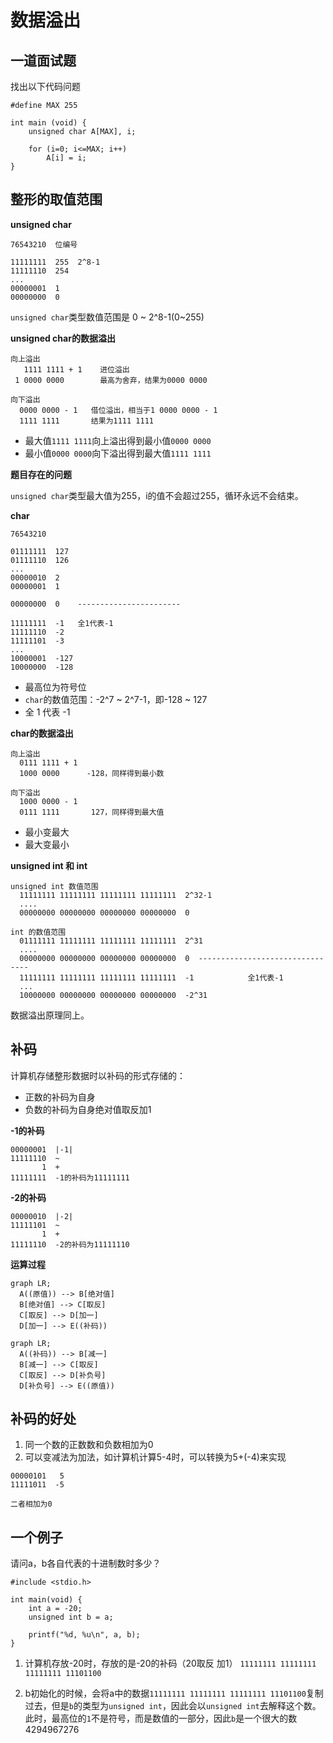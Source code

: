 # 数据溢出

## 一道面试题

找出以下代码问题

```
#define MAX 255

int main (void) {
    unsigned char A[MAX], i;

    for (i=0; i<=MAX; i++)
        A[i] = i;
}
```

## 整形的取值范围

**unsigned char**

```
76543210  位编号

11111111  255  2^8-1
11111110  254
...
00000001  1
00000000  0
```

`unsigned char`类型数值范围是 0 ~ 2^8-1(0~255)


**unsigned char的数据溢出**

```
向上溢出
   1111 1111 + 1    进位溢出
 1 0000 0000        最高为舍弃，结果为0000 0000

向下溢出
  0000 0000 - 1   借位溢出，相当于1 0000 0000 - 1
  1111 1111       结果为1111 1111
```

- 最大值`1111 1111`向上溢出得到最小值`0000 0000`
- 最小值`0000 0000`向下溢出得到最大值`1111 1111`

**题目存在的问题**

`unsigned char`类型最大值为255，i的值不会超过255，循环永远不会结束。


**char**

```
76543210

01111111  127
01111110  126
...
00000010  2
00000001  1

00000000  0    -----------------------

11111111  -1   全1代表-1
11111110  -2
11111101  -3
...
10000001  -127
10000000  -128

```

- 最高位为符号位
- `char`的数值范围：-2^7 ~ 2^7-1，即-128 ~ 127
- 全 1 代表 -1


**char的数据溢出**

```
向上溢出
  0111 1111 + 1
  1000 0000      -128，同样得到最小数

向下溢出
  1000 0000 - 1
  0111 1111       127，同样得到最大值
```

- 最小变最大
- 最大变最小

**unsigned int 和 int**

```
unsigned int 数值范围
  11111111 11111111 11111111 11111111  2^32-1
  ....
  00000000 00000000 00000000 00000000  0

int 的数值范围
  01111111 11111111 11111111 11111111  2^31
  ....
  00000000 00000000 00000000 00000000  0  --------------------------------
  11111111 11111111 11111111 11111111  -1            全1代表-1
  ...
  10000000 00000000 00000000 00000000  -2^31
```

数据溢出原理同上。


## 补码

计算机存储整形数据时以补码的形式存储的：

- 正数的补码为自身
- 负数的补码为自身绝对值取反加1

**-1的补码**

```
00000001  |-1|
11111110  ~
       1  +
11111111  -1的补码为11111111
```

**-2的补码**

```
00000010  |-2|
11111101  ~
       1  +
11111110  -2的补码为11111110
```

**运算过程**

```mermaid
graph LR;
  A((原值)) --> B[绝对值]
  B[绝对值] --> C[取反]
  C[取反] --> D[加一]
  D[加一] --> E((补码))
```

```mermaid
graph LR;
  A((补码)) --> B[减一]
  B[减一] --> C[取反]
  C[取反] --> D[补负号]
  D[补负号] --> E((原值))
```

## 补码的好处

1. 同一个数的正数数和负数相加为0
2. 可以变减法为加法，如计算机计算5-4时，可以转换为5+(-4)来实现

```
00000101   5
11111011  -5

二者相加为0
```

## 一个例子

请问a，b各自代表的十进制数时多少？

```
#include <stdio.h>

int main(void) {
    int a = -20;
    unsigned int b = a;

    printf("%d, %u\n", a, b);
}
```

1. 计算机存放-20时，存放的是-20的补码（20取反 加1） `11111111 11111111 11111111 11101100`

2. b初始化的时候，会将a中的数据`11111111 11111111 11111111 11101100`复制过去，但是`b`的类型为`unsigned int`，因此会以`unsigned int`去解释这个数。此时，最高位的`1`不是符号，而是数值的一部分，因此`b`是一个很大的数4294967276
